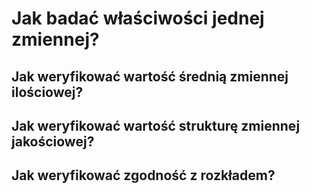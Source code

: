 # Jak badać właściwości jednej zmiennej?

## Jak weryfikować wartość średnią zmiennej ilościowej?

## Jak weryfikować wartość strukturę zmiennej jakościowej?

## Jak weryfikować zgodność z rozkładem?


